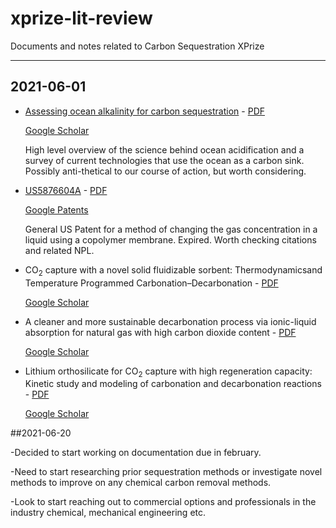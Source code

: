# xprize-lit-review

Documents and notes related to Carbon Sequestration XPrize

---

## 2021-06-01

- [Assessing ocean alkalinity for carbon sequestration](https://agupubs.onlinelibrary.wiley.com/doi/pdf/10.1002/2016RG000533) - [PDF](pdfs\2016RG000533.pdf)

    [Google Scholar](https://patents.google.com/scholar/999472031246589426)

    High level overview of the science behind ocean acidification and a survey of current technologies that use the
    ocean as a carbon sink. Possibly anti-thetical to our course of action, but worth considering.

- [US5876604A](https://patentimages.storage.googleapis.com/c6/c3/f1/1c5ab8a11613e2/US5876604.pdf) - [PDF](pdfs\US5876604.pdf)

    [Google Patents](https://patents.google.com/patent/US5876604A/en?q=degasification&scholar&oq=degasification)

    General US Patent for a method of changing the gas concentration in a liquid using a copolymer membrane. Expired. 
    Worth checking citations and related NPL.

- CO<sub>2</sub> capture with a novel solid fluidizable sorbent: Thermodynamicsand Temperature Programmed Carbonation–Decarbonation - [PDF](pdfs\chowdhury2013.pdf)

    [Google Scholar](https://patents.google.com/scholar/17927245888848088129?q=decarbonation&scholar&oq=decarbonation&page=2)

- A cleaner and more sustainable decarbonation process via ionic-liquid absorption for natural gas with high carbon dioxide content - [PDF](pdfs\barbosa2019.pdf)

    [Google Scholar](https://patents.google.com/scholar/8452973535003390042?scholar)

- Lithium orthosilicate for CO<sub>2</sub> capture with high regeneration capacity: Kinetic study and modeling of carbonation and decarbonation reactions - [PDF](pdfs\amorim2016.pdf)

    [Google Scholar](https://patents.google.com/scholar/1912447494705217866?scholar)
    
    
    
##2021-06-20

-Decided to start working on documentation due in february.

-Need to start researching prior sequestration methods or investigate novel methods to improve on any chemical carbon removal methods.

-Look to start reaching out to commercial options and professionals in the industry chemical, mechanical engineering etc.
